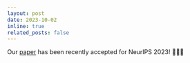 ```yaml
---
layout: post
date: 2023-10-02
inline: true
related_posts: false
---
```


Our [paper](https://arxiv.org/abs/2306.09844) has been recently accepted for NeurIPS 2023! 🎉🎉🎉
